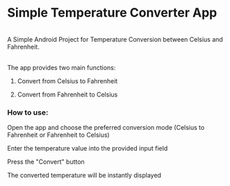 # Simple Temperature Converter App
<br>
A Simple Android Project for Temperature Conversion between Celsius and Fahrenheit. 
<br>
<br>

The app provides two main functions: 

1. Convert from Celsius to Fahrenheit 

2. Convert from Fahrenheit to Celsius


### How to use: 
Open the app and choose the preferred conversion mode (Celsius to Fahrenheit or Fahrenheit to Celsius) <br>

Enter the temperature value into the provided input field <br>

Press the "Convert" button <br>

The converted temperature will be instantly displayed <br>

